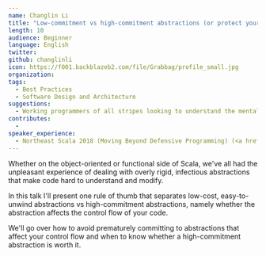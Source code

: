 ```yaml
---
name: Changlin Li
title: "Low-commitment vs high-commitment abstractions (or protect your control flow!)"
length: 10
audience: Beginner
language: English
twitter: 
github: changlinli
icon: https://f001.backblazeb2.com/file/Grabbag/profile_small.jpg
organization: 
tags:
  - Best Practices
  - Software Design and Architecture
suggestions:
  - Working programmers of all stripes looking to understand the mental cost of abstractions better
contributes:
  - 
speaker_experience:
  - Northeast Scala 2018 (Moving Beyond Defensive Programming) (<a href="https://github.com/changlinli/types_presentation_slides">slides</a>, <a href-"https://www.youtube.com/watch?v=Csj3lzsr0_I">video</a>)
---
```

Whether on the object-oriented or functional side of Scala, we've all had the unpleasant experience of dealing with overly rigid, infectious abstractions that make code hard to understand and modify.

In this talk I'll present one rule of thumb that separates low-cost, easy-to-unwind abstractions vs high-commitment abstractions, namely whether the abstraction affects the control flow of your code.

We'll go over how to avoid prematurely committing to abstractions that affect your control flow and when to know whether a high-commitment abstraction is worth it.
